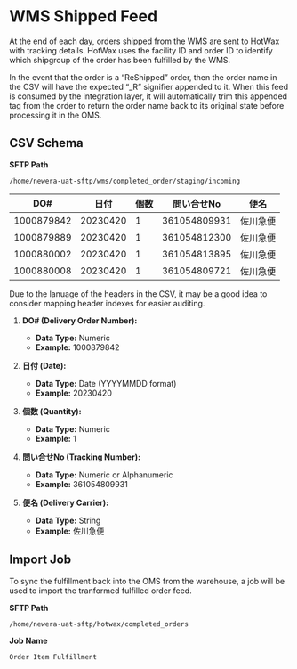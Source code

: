# WMS Shipped Feed

At the end of each day, orders shipped from the WMS are sent to HotWax with tracking details. HotWax uses the facility ID and order ID to identify which shipgroup of the order has been fulfilled by the WMS.

In the event that the order is a “ReShipped” order, then the order name in the CSV will have the expected “_R” signifier appended to it. When this feed is consumed by the integration layer, it will automatically trim this appended tag from the order to return the order name back to its original state before processing it in the OMS.

## CSV Schema

**SFTP Path**

```
/home/newera-uat-sftp/wms/completed_order/staging/incoming
```

| DO#         | 日付       | 個数    | 問い合せNo        | 便名    |
|-------------|------------|---------|-------------------|--------|
| 1000879842  | 20230420   | 1       | 361054809931      | 佐川急便 |
| 1000879889  | 20230420   | 1       | 361054812300      | 佐川急便 |
| 1000880002  | 20230420   | 1       | 361054813895      | 佐川急便 |
| 1000880008  | 20230420   | 1       | 361054809721      | 佐川急便 |

Due to the lanuage of the headers in the CSV, it may be a good idea to consider mapping header indexes for easier auditing.

1. **DO# (Delivery Order Number):**
   - **Data Type:** Numeric
   - **Example:** 1000879842

2. **日付 (Date):**
   - **Data Type:** Date (YYYYMMDD format)
   - **Example:** 20230420

3. **個数 (Quantity):**
   - **Data Type:** Numeric
   - **Example:** 1

4. **問い合せNo (Tracking Number):**
   - **Data Type:** Numeric or Alphanumeric
   - **Example:** 361054809931

5. **便名 (Delivery Carrier):**
   - **Data Type:** String
   - **Example:** 佐川急便

## Import Job
To sync the fulfillment back into the OMS from the warehouse, a job will be used to import the tranformed fulfilled order feed.

**SFTP Path**

```
/home/newera-uat-sftp/hotwax/completed_orders
```

**Job Name**
```
Order Item Fulfillment
```